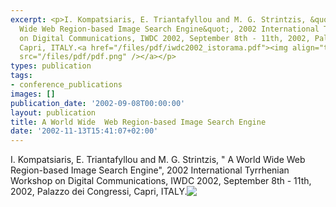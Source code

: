 ```yaml
---
excerpt: <p>I. Kompatsiaris, E. Triantafyllou and M. G. Strintzis, &quot; A World
  Wide Web Region-based Image Search Engine&quot;, 2002 International Tyrrhenian Workshop
  on Digital Communications, IWDC 2002, September 8th - 11th, 2002, Palazzo dei Congressi,
  Capri, ITALY.<a href="/files/pdf/iwdc2002_istorama.pdf"><img align="top" border="0"
  src="/files/pdf/pdf.png" /></a></p>
types: publication
tags:
- conference_publications
images: []
publication_date: '2002-09-08T00:00:00'
layout: publication
title: A World Wide  Web Region-based Image Search Engine
date: '2002-11-13T15:41:07+02:00'
---
```

<p>I. Kompatsiaris, E. Triantafyllou and M. G. Strintzis, &quot; A World Wide Web Region-based Image Search Engine&quot;, 2002 International Tyrrhenian Workshop on Digital Communications, IWDC 2002, September 8th - 11th, 2002, Palazzo dei Congressi, Capri, ITALY.<a href="/files/pdf/iwdc2002_istorama.pdf"><img align="top" border="0" src="/files/pdf/pdf.png" /></a></p>
